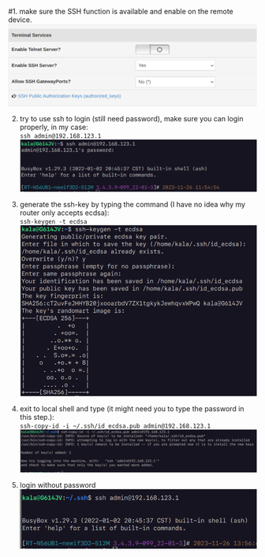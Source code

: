 #1. make sure the SSH function is available and enable on the remote device.\
   ![image](./images/1.png)

2. try to use ssh to login (still need password), make sure you can login properly, in my case:\
   `ssh admin@192.168.123.1`\
   ![image](./images/2.png)

3. generate the ssh-key by typing the command (I have no idea why my router only accepts ecdsa):\
   `ssh-keygen -t ecdsa`\
   ![image](./images/3.png)

4. exit to local shell and type (it might need you to type the password in this step.):\
   `ssh-copy-id -i ~/.ssh/id_ecdsa.pub admin@192.168.123.1`\
   ![image](./images/4.png)

5. login without password\
   ![image](./images/5.png)
